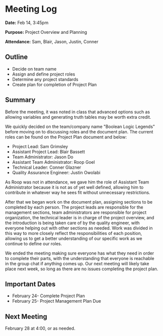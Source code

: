 # Meeting Log
**Date:** Feb 14, 3:45pm

**Purpose:** Project Overview and Planning

**Attendance:** Sam, Blair, Jason, Justin, Conner

## Outline
* Decide on team name
* Assign and define project roles
* Determine any project standards
* Create plan for completion of Project Plan

## Summary
Before the meeting, it was noted in class that advanced options such as allowing variables and generating truth tables may be worth extra credit.

We quickly decided on the team/company name "Boolean Logic Legends" before moving on to discussing roles and the document plan.
The current roles can be found on the Project Plan document and below:
* Project Lead: Sam Grimsley
* Assistant Project Lead: Blair Bassett
* Team Administrator: Jason Do
* Assistant Team Administrator: Roop Goel
* Technical Leader: Conner Glazner
* Quality Assurance Engineer: Justin Owolabi

As Roop was not in attendance, we gave him the role of Assistant Team Administrator because it is not as of yet well defined, allowing him to contribute in whatever way he sees fit without unnecessary restrictions.

After that we began work on the document plan, assigning sections to be completed by each person. The project leads are responsible for the management sections, team administrators are responsible for project organization, the technical leader is in charge of the project overview, and the introduction is being taken care of by the quality engineer, with everyone helping out with other sections as needed. Work was divided in this way to more closely reflect the responsibilities of each position, allowing us to get a better understanding of our specific work as we continue to define our roles.

We ended the meeting making sure everyone has what they need in order to complete their parts, with the understanding that everyone is reachable in the group chat if anything comes up. Our next meeting will likely take place next week, so long as there are no issues completing the project plan.

## Important Dates
* February 24- Complete Project Plan
* February 25- Project Management Plan Due
## Next Meeting
February 28 at 4:00, or as needed.
